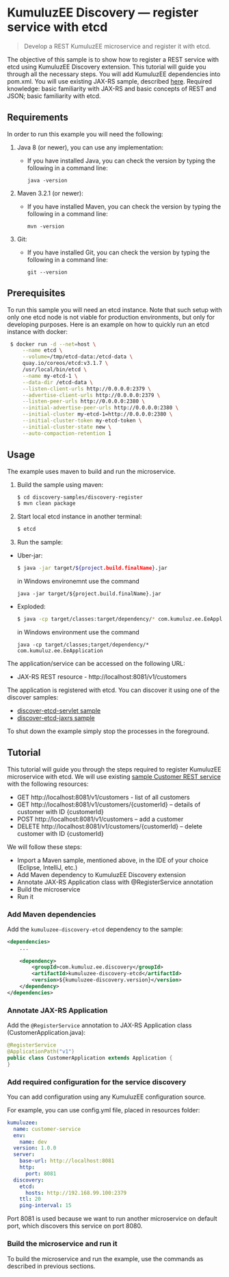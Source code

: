 # KumuluzEE Discovery &mdash; register service with etcd 

> Develop a REST KumuluzEE microservice and register it with etcd.

The objective of this sample is to show how to register a REST service with etcd using KumuluzEE Discovery extension.
This tutorial will guide you through all the necessary steps. You will add KumuluzEE dependencies into pom.xml.
You will use existing JAX-RS sample, described [here](https://github.com/kumuluz/kumuluzee-samples/tree/master/jax-rs).
Required knowledge: basic familiarity with JAX-RS and basic concepts of REST and JSON; basic familiarity with etcd.

## Requirements

In order to run this example you will need the following:

1. Java 8 (or newer), you can use any implementation:
    * If you have installed Java, you can check the version by typing the following in a command line:
        
        ```
        java -version
        ```

2. Maven 3.2.1 (or newer):
    * If you have installed Maven, you can check the version by typing the following in a command line:
        
        ```
        mvn -version
        ```
3. Git:
    * If you have installed Git, you can check the version by typing the following in a command line:
    
        ```
        git --version
        ```

## Prerequisites

To run this sample you will need an etcd instance. Note that such setup with only one etcd node is not viable for 
production environments, but only for developing purposes. Here is an example on how to quickly run an etcd instance 
with docker:

   ```bash
    $ docker run -d --net=host \
        --name etcd \
        --volume=/tmp/etcd-data:/etcd-data \
        quay.io/coreos/etcd:v3.1.7 \
        /usr/local/bin/etcd \
        --name my-etcd-1 \
        --data-dir /etcd-data \
        --listen-client-urls http://0.0.0.0:2379 \
        --advertise-client-urls http://0.0.0.0:2379 \
        --listen-peer-urls http://0.0.0.0:2380 \
        --initial-advertise-peer-urls http://0.0.0.0:2380 \
        --initial-cluster my-etcd-1=http://0.0.0.0:2380 \
        --initial-cluster-token my-etcd-token \
        --initial-cluster-state new \
        --auto-compaction-retention 1
   ```

## Usage

The example uses maven to build and run the microservice.

1. Build the sample using maven:

    ```bash
    $ cd discovery-samples/discovery-register
    $ mvn clean package
    ```

2. Start local etcd instance in another terminal:

    ```bash
    $ etcd
    ```

3. Run the sample:
* Uber-jar:

    ```bash
    $ java -jar target/${project.build.finalName}.jar
    ```
    
    in Windows environemnt use the command
    ```batch
    java -jar target/${project.build.finalName}.jar
    ```

* Exploded:

    ```bash
    $ java -cp target/classes:target/dependency/* com.kumuluz.ee.EeApplication
    ```
    
    in Windows environment use the command
    ```batch
    java -cp target/classes;target/dependency/* com.kumuluz.ee.EeApplication
    ```
    
    
The application/service can be accessed on the following URL:
* JAX-RS REST resource - http://localhost:8081/v1/customers

The application is registered with etcd. You can discover it using one of the discover samples:
* [discover-etcd-servlet sample](https://github.com/kumuluz/kumuluzee-samples/tree/master/kumuluzee-discovery-etcd/discovery-etcd-discover-servlet)
* [discover-etcd-jaxrs sample](https://github.com/kumuluz/kumuluzee-samples/tree/master/kumuluzee-discovery-etcd/discovery-etcd-discover-jaxrs)

To shut down the example simply stop the processes in the foreground.

## Tutorial

This tutorial will guide you through the steps required to register KumuluzEE microservice with etcd. 
We will use existing [sample Customer REST service](https://github.com/kumuluz/kumuluzee-samples/tree/master/jax-rs) with the following resources:
* GET http://localhost:8081/v1/customers - list of all customers 
* GET http://localhost:8081/v1/customers/{customerId} – details of customer with ID {customerId}
* POST http://localhost:8081/v1/customers – add a customer
* DELETE http://localhost:8081/v1/customers/{customerId} – delete customer with ID {customerId}

We will follow these steps:
* Import a Maven sample, mentioned above, in the IDE of your choice (Eclipse, IntelliJ, etc.)
* Add Maven dependency to KumuluzEE Discovery extension
* Annotate JAX-RS Application class with @RegisterService annotation
* Build the microservice
* Run it

### Add Maven dependencies

Add the `kumuluzee-discovery-etcd` dependency to the sample:
```xml
<dependencies>
    ...
    
    <dependency>
        <groupId>com.kumuluz.ee.discovery</groupId>
        <artifactId>kumuluzee-discovery-etcd</artifactId>
        <version>${kumuluzee-discovery.version}</version>
    </dependency>
</dependencies>
```

### Annotate JAX-RS Application

Add the `@RegisterService` annotation to JAX-RS Application class (CustomerApplication.java):

```java
@RegisterService
@ApplicationPath("v1")
public class CustomerApplication extends Application {
}
```

### Add required configuration for the service discovery

You can add configuration using any KumuluzEE configuration source.

For example, you can use config.yml file, placed in resources folder:
```yaml
kumuluzee:
  name: customer-service
  env:
    name: dev
  version: 1.0.0
  server:
    base-url: http://localhost:8081
    http:
      port: 8081
  discovery:
    etcd:
      hosts: http://192.168.99.100:2379
    ttl: 20
    ping-interval: 15
```

Port 8081 is used because we want to run another microservice on default port, which discovers this service on port 8080.

### Build the microservice and run it

To build the microservice and run the example, use the commands as described in previous sections.